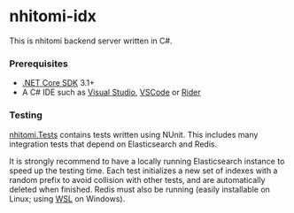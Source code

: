 # nhitomi-idx

This is nhitomi backend server written in C#.

### Prerequisites

- [.NET Core SDK](https://dotnet.microsoft.com/download) 3.1+
- A C# IDE such as [Visual Studio](https://visualstudio.microsoft.com/vs/), [VSCode](https://code.visualstudio.com/) or [Rider](https://www.jetbrains.com/rider/)

### Testing

[nhitomi.Tests](nhitomi.Tests) contains tests written using NUnit. This includes many integration tests that depend on Elasticsearch and Redis.

It is strongly recommend to have a locally running Elasticsearch instance to speed up the testing time. Each test initializes a new set of indexes with a random prefix to avoid collision with other tests, and are automatically deleted when finished. Redis must also be running (easily installable on Linux; using [WSL](https://en.wikipedia.org/wiki/Windows_Subsystem_for_Linux) on Windows).
